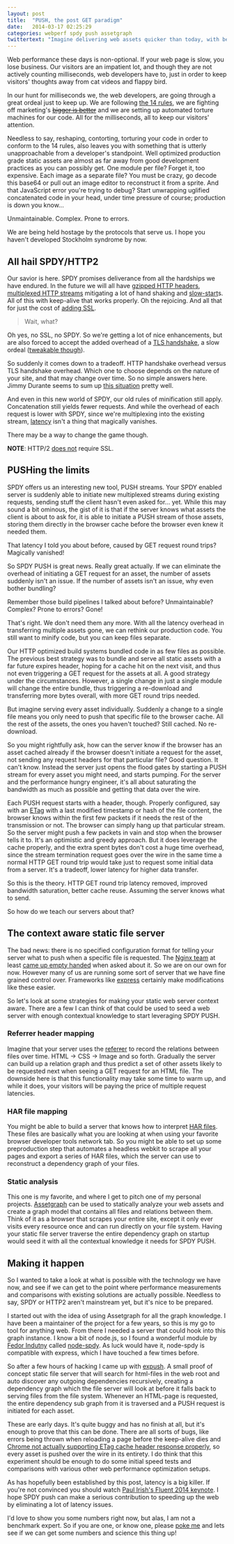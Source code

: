 ```yaml
---
layout: post
title:  "PUSH, the post GET paradigm"
date:   2014-03-17 02:25:29
categories: webperf spdy push assetgraph
twittertext: "Imagine delivering web assets quicker than today, with better caching and a much simpler build process"
---
```


Web performance these days is non-optional. If your web page is slow, you lose business. Our visitors are an impatient lot, and though they are not actively counting milliseconds, web developers have to, just in order to keep visitors' thoughts away from cat videos and flappy bird.

In our hunt for milliseconds we, the web developers, are going through a great ordeal just to keep up. We are following [the 14 rules](http://stevesouders.com/hpws/rules.php), we are fighting off marketing's [~~bigger is better~~](http://www.milwaukeepolicenews.com/) and we are setting up automated torture machines for our code. All for the milliseconds, all to keep our visitors' attention.


Needless to say, reshaping, contorting, torturing your code in order to conform to the 14 rules, also leaves you with something that is utterly unapproachable from a developer's standpoint. Well optimized production grade static assets are almost as far away from good development practices as you can possibly get. One module per file? Forget it, too expensive. Each image as a separate file? You must be crazy, go decode this base64 or pull out an image editor to reconstruct it from a sprite. And that JavaScript error you're trying to debug? Start unwrapping uglified concatenated code in your head, under time pressure of course; production is down you know...

Unmaintainable. Complex. Prone to errors.

We are being held hostage by the protocols that serve us. I hope you haven't developed Stockholm syndrome by now.


## All hail SPDY/HTTP2

Our savior is here. SPDY promises deliverance from all the hardships we have endured. In the future we will all have [gzipped HTTP headers](http://www.chromium.org/spdy/spdy-protocol/spdy-protocol-draft3#TOC-2.6.10.1-Compression), [multiplexed HTTP streams](http://www.chromium.org/spdy/spdy-protocol/spdy-protocol-draft3#TOC-4.3-One-Connection-Per-Domain) mitigating a lot of hand shaking and [slow-start](http://en.wikipedia.org/wiki/Slow-start)s. All of this with keep-alive that works properly. Oh the rejoicing. And all that for just the cost of [adding SSL](http://en.wikipedia.org/wiki/SPDY#Design).

> Wait, what?

Oh yes, no SSL, no SPDY. So we're getting a lot of nice enhancements, but are also forced to accept the added overhead of a [TLS handshake](http://en.wikipedia.org/wiki/Transport_Layer_Security#TLS_handshake), a slow ordeal ([tweakable though](http://unhandledexpression.com/2013/01/25/5-easy-tips-to-accelerate-ssl/)).

So suddenly it comes down to a tradeoff. HTTP handshake overhead versus TLS handshake overhead. Which one to choose depends on the nature of your site, and that may change over time. So no simple answers here. Jimmy Durante seems to sum up [this situation](https://www.youtube.com/watch?v=bY-zmJ1VCQI) pretty well.

And even in this new world of SPDY, our old rules of minification still apply. Concatenation still yields fewer requests. And while the overhead of each request is lower with SPDY, since we're multiplexing into the existing stream, [latency](http://en.wikipedia.org/wiki/Latency_\(engineering\)#Packet-switched_networks) isn't a thing that magically vanishes.

There may be a way to change the game though.

**NOTE**: HTTP/2 [does not](http://http2.github.io/http2-spec/#discover-http) require SSL.

## PUSHing the limits

SPDY offers us an interesting new tool, PUSH streams. Your SPDY enabled server is suddenly able to initiate new multiplexed streams during existing requests, sending stuff the client hasn't even asked for... yet. While this may sound a bit ominous, the gist of it is that if the server knows what assets the client is about to ask for, it is able to initiate a PUSH stream of those assets, storing them directly in the browser cache before the browser even knew it needed them.

That latency I told you about before, caused by GET request round trips? Magically vanished!

So SPDY PUSH is great news. Really great actually. If we can eliminate the overhead of initiating a GET request for an asset, the number of assets suddenly isn't an issue. If the number of assets isn't an issue, why even bother bundling?

Remember those build pipelines I talked about before? Unmaintainable? Complex? Prone to errors? Gone!

That's right. We don't need them any more. With all the latency overhead in transferring multiple assets gone, we can rethink our production code. You still want to minify code, but you can keep files separate.

Our HTTP optimized build systems bundled code in as few files as possible. The previous best strategy was to bundle and serve all static assets with a far future expires header, hoping for a cache hit on the next visit, and thus not even triggering a GET request for the assets at all. A good strategy under the circumstances. However, a single change in just a single module will change the entire bundle, thus triggering a re-download and transferring more bytes overall, with more GET round trips needed.

But imagine serving every asset individually. Suddenly a change to a single file means you only need to push that specific file to the browser cache. All the rest of the assets, the ones you haven't touched? Still cached. No re-download.

So you might rightfully ask, how can the server know if the browser has an asset cached already if the browser doesn't initiate a request for the asset, not sending any request headers for that particular file? Good question. It can't know. Instead the server just opens the flood gates by starting a PUSH stream for every asset you might need, and starts pumping. For the server and the performance hungry engineer, it's all about saturating the bandwidth as much as possible and getting that data over the wire.

Each PUSH request starts with a header, though. Properly configured, say with an [ETag](http://en.wikipedia.org/wiki/HTTP_ETag) with a last modified timestamp or hash of the file content, the browser knows within the first few packets if it needs the rest of the transmission or not. The browser can simply hang up that particular stream. So the server might push a few packets in vain and stop when the browser tells it to. It's an optimistic and greedy approach. But it does leverage the cache properly, and the extra spent bytes don't cost a huge time overhead, since the stream termination request goes over the wire in the same time a normal HTTP GET round trip would take just to request some initial data from a server. It's a tradeoff, lower latency for higher data transfer.

So this is the theory. HTTP GET round trip latency removed, improved bandwidth saturation, better cache reuse. Assuming the server knows what to send.

So how do we teach our servers about that?


## The context aware static file server

The bad news: there is no specified configuration format for telling your server what to push when a specific file is requested. The [Nginx team](https://twitter.com/nginxorg) at least [came up empty handed](https://twitter.com/nginxorg/status/436182316042301440) when asked about it. So we are on our own for now. However many of us are running some sort of server that we have fine grained control over. Frameworks like [express](http://expressjs.com/) certainly make modifications like these easier.

So let's look at some strategies for making your static web server context aware. There are a few I can think of that could be used to seed a web server with enough contextual knowledge to start leveraging SPDY PUSH.

### Referrer header mapping

Imagine that your server uses the [refer<strike>r</strike>er](http://en.wikipedia.org/wiki/HTTP_referer) to record the relations between files over time. HTML → CSS → Image and so forth. Gradually the server can build up a relation graph and thus predict a set of other assets likely to be requested next when seeing a GET request for an HTML file. The downside here is that this functionality may take some time to warm up, and while it does, your visitors will be paying the price of multiple request latencies.

### HAR file mapping

You might be able to build a server that knows how to interpret [HAR files](https://www.maxcdn.com/one/visual-glossary/har-file/). These files are basically what you are looking at when using your favorite browser developer tools network tab. So you might be able to set up some preproduction step that automates a headless webkit to scrape all your pages and export a series of HAR files, which the server can use to reconstruct a dependency graph of your files.

### Static analysis

This one is my favorite, and where I get to pitch one of my personal projects. [Assetgraph](https://github.com/assetgraph/assetgraph/) can be used to statically analyze your web assets and create a graph model that contains all files and relations between them. Think of it as a browser that scrapes your entire site, except it only ever visits every resource once and can run directly on your file system. Having your static file server traverse the entire dependency graph on startup would seed it with all the contextual knowledge it needs for SPDY PUSH.


## Making it happen

So I wanted to take a look at what is possible with the technology we have now, and see if we can get to the point where performance measurements and comparisons with existing solutions are actually possible. Needless to say, SPDY or HTTP2 aren't mainstream yet, but it's nice to be prepared.

I started out with the idea of using Assetgraph for all the graph knowledge. I have been a maintainer of the project for a few years, so this is my go to tool for anything web. From there I needed a server that could hook into this graph instance. I know a bit of node.js, so I found a wonderful module by [Fedor Indutny](https://github.com/indutny) called [node-spdy](https://github.com/indutny/node-spdy). As luck would have it, node-spdy is compatible with express, which I have touched a few times before.

So after a few hours of hacking I came up with [expush](https://github.com/Munter/expush). A small proof of concept static file server that will search for html-files in the web root and auto discover any outgoing dependencies recursively, creating a dependency graph which the file server will look at before it falls back to serving files from the file system. Whenever an HTML-page is requested, the entire dependency sub graph from it is traversed and a PUSH request is initiated for each asset.

These are early days. It's quite buggy and has no finish at all, but it's enough to prove that this can be done. There are all sorts of bugs, like errors being thrown when reloading a page before the keep-alive dies and [Chrome not actually supporting ETag cache header response properly](https://groups.google.com/forum/#!msg/spdy-dev/TetVOinB-LM/rODtXlx1KUQJ), so every asset is pushed over the wire in its entirety. I do think that this experiment should be enough to do some initial speed tests and comparisons with various other web performance optimization setups.

As has hopefully been established by this post, latency is a big killer. If you're not convinced you should watch [Paul Irish's Fluent 2014 keynote](https://www.youtube.com/watch?v=R8W_6xWphtw). I hope SPDY push can make a serious contribution to speeding up the web by eliminating a lot of latency issues.

I'd love to show you some numbers right now, but alas, I am not a benchmark expert. So if you are one, or know one, please [poke me](https://twitter.com/_munter_) and lets see if we can get some numbers and science this thing up!
